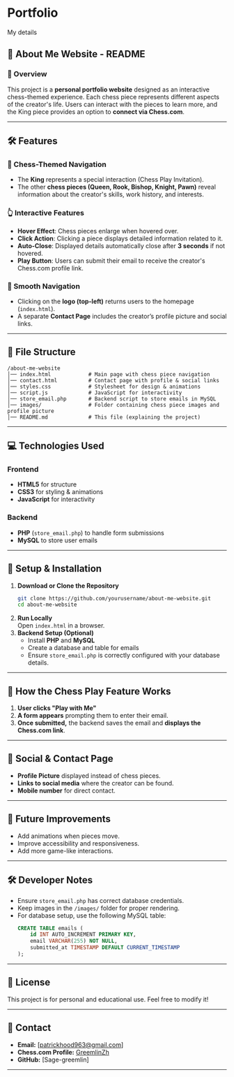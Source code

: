 # Portfolio
My details 
## **📜 About Me Website - README**  

### **📌 Overview**  
This project is a **personal portfolio website** designed as an interactive chess-themed experience. Each chess piece represents different aspects of the creator's life. Users can interact with the pieces to learn more, and the King piece provides an option to **connect via Chess.com**.

---

## **🛠 Features**
### **🌟 Chess-Themed Navigation**
- The **King** represents a special interaction (Chess Play Invitation).
- The other **chess pieces (Queen, Rook, Bishop, Knight, Pawn)** reveal information about the creator's skills, work history, and interests.  

### **👆 Interactive Features**
- **Hover Effect**: Chess pieces enlarge when hovered over.  
- **Click Action**: Clicking a piece displays detailed information related to it.  
- **Auto-Close**: Displayed details automatically close after **3 seconds** if not hovered.  
- **Play Button**: Users can submit their email to receive the creator's Chess.com profile link.  

### **🔄 Smooth Navigation**
- Clicking on the **logo (top-left)** returns users to the homepage (`index.html`).  
- A separate **Contact Page** includes the creator’s profile picture and social links.  

---

## **📁 File Structure**
```
/about-me-website
│── index.html            # Main page with chess piece navigation
│── contact.html          # Contact page with profile & social links
│── styles.css            # Stylesheet for design & animations
│── script.js             # JavaScript for interactivity
│── store_email.php       # Backend script to store emails in MySQL
│── images/               # Folder containing chess piece images and profile picture
│── README.md             # This file (explaining the project)
```

---

## **💻 Technologies Used**
### **Frontend**
- **HTML5** for structure  
- **CSS3** for styling & animations  
- **JavaScript** for interactivity  

### **Backend**
- **PHP** (`store_email.php`) to handle form submissions  
- **MySQL** to store user emails  

---

## **📝 Setup & Installation**
1. **Download or Clone the Repository**  
   ```bash
   git clone https://github.com/yourusername/about-me-website.git
   cd about-me-website
   ```
2. **Run Locally**  
   Open `index.html` in a browser.  
3. **Backend Setup (Optional)**  
   - Install **PHP** and **MySQL**  
   - Create a database and table for emails  
   - Ensure `store_email.php` is correctly configured with your database details.  

---

## **📧 How the Chess Play Feature Works**
1. **User clicks "Play with Me"**  
2. **A form appears** prompting them to enter their email.  
3. **Once submitted,** the backend saves the email and **displays the Chess.com link**.  

---

## **🔗 Social & Contact Page**
- **Profile Picture** displayed instead of chess pieces.  
- **Links to social media** where the creator can be found.  
- **Mobile number** for direct contact.  

---

## **🚀 Future Improvements**
- Add animations when pieces move.  
- Improve accessibility and responsiveness.  
- Add more game-like interactions.  

---

## **🛠 Developer Notes**
- Ensure `store_email.php` has correct database credentials.  
- Keep images in the `/images/` folder for proper rendering.  
- For database setup, use the following MySQL table:
  ```sql
  CREATE TABLE emails (
      id INT AUTO_INCREMENT PRIMARY KEY,
      email VARCHAR(255) NOT NULL,
      submitted_at TIMESTAMP DEFAULT CURRENT_TIMESTAMP
  );
  ```

---

## **📜 License**
This project is for personal and educational use. Feel free to modify it!  

---

## **📩 Contact**
- **Email:** [patrickhood963@gmail.com]  
- **Chess.com Profile:** [GreemlinZh](https://www.chess.com/member/GreemlinZh)  
- **GitHub:** [Sage-greemlin]  

---
